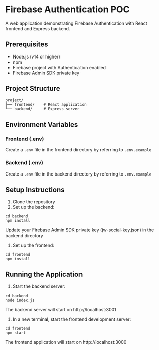 # Firebase Authentication POC

A web application demonstrating Firebase Authentication with React frontend and Express backend.

## Prerequisites

- Node.js (v14 or higher)
- npm
- Firebase project with Authentication enabled
- Firebase Admin SDK private key

## Project Structure
```plaintext
project/
├── frontend/    # React application
└── backend/     # Express server
```

## Environment Variables

### Frontend (.env)
Create a `.env` file in the frontend directory by referring to `.env.example`


### Backend (.env)
Create a `.env` file in the backend directory by referring to `.env.example`

## Setup Instructions

1. Clone the repository
2. Set up the backend:

```plaintext
cd backend
npm install
```

Update your Firebase Admin SDK private key (jw-social-key.json) in the backend directory
1. Set up the frontend:


```plaintext
cd frontend
npm install
```
## Running the Application

1. Start the backend server:

```plaintext
cd backend
node index.js
```

The backend server will start on http://localhost:3001

1. In a new terminal, start the frontend development server:

```plaintext
cd frontend
npm start
```

The frontend application will start on http://localhost:3000

